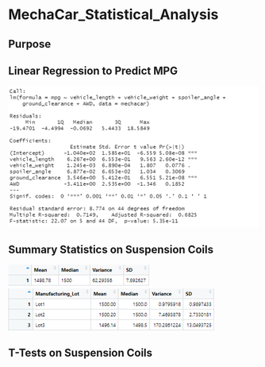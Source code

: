 # MechaCar_Statistical_Analysis
## Purpose
## Linear Regression to Predict MPG
![Deliverable1.PNG](https://github.com/tommy-chin/MechaCar_Statistical_Analysis/blob/main/Images/Deliverable1.PNG)
## Summary Statistics on Suspension Coils
![TotalSummary.PNG](https://github.com/tommy-chin/MechaCar_Statistical_Analysis/blob/main/Images/TotalSummary.PNG)
![LotSummary.PNG](https://github.com/tommy-chin/MechaCar_Statistical_Analysis/blob/main/Images/LotSummary.PNG)
## T-Tests on Suspension Coils
